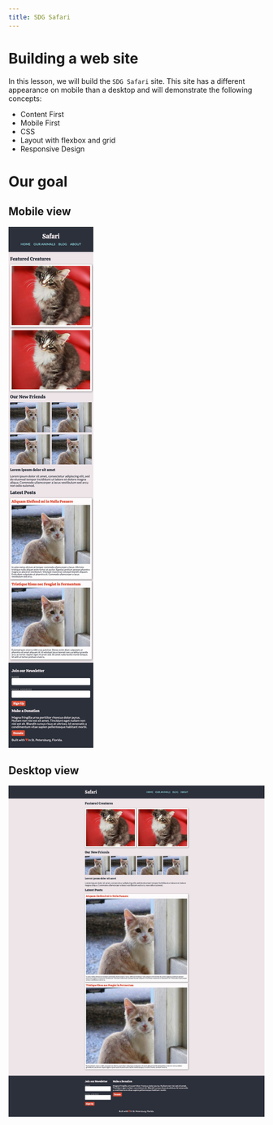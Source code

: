 ```yaml
---
title: SDG Safari
---
```


# Building a web site

In this lesson, we will build the `SDG Safari` site. This site has a different
appearance on mobile than a desktop and will demonstrate the following concepts:

- Content First
- Mobile First
- CSS
- Layout with flexbox and grid
- Responsive Design

# Our goal

## Mobile view

![Mobile View](assets/mobile.png)

## Desktop view

![Desktop View](assets/desktop.jpg)
